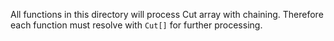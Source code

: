 All functions in this directory will process Cut array with chaining. Therefore each function must resolve with `Cut[]` for further processing.